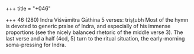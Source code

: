 +++
title = "+046"

+++
46 (280)
Indra
Viśvāmitra Gāthina
5 verses: triṣṭubh
Most of the hymn is devoted to generic praise of Indra, and especially of his immense  proportions (see the nicely balanced rhetoric of the middle verse 3). The last verse and  a half (4cd, 5) turn to the ritual situation, the early-morning soma-pressing for Indra.